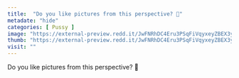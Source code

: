```yaml
---
title:  "Do you like pictures from this perspective? 🤤"
metadate: "hide"
categories: [ Pussy ]
image: "https://external-preview.redd.it/JwFNRhDC4Eru3PSqFiVqyxeyZBEX3y3ykyi9arPULy4.jpg?auto=webp&s=59cd57c8ebdc09cf1db42d7ba4a75acfba319fdb"
thumb: "https://external-preview.redd.it/JwFNRhDC4Eru3PSqFiVqyxeyZBEX3y3ykyi9arPULy4.jpg?width=1080&crop=smart&auto=webp&s=a88fe2b9f72eb77ec7be7c5274e2aa4e8987b6b6"
visit: ""
---
```

Do you like pictures from this perspective? 🤤

